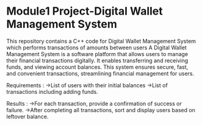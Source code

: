 # Module1 Project-Digital Wallet Management System
This repository contains a C++ code for Digital Wallet Management System which performs transactions of amounts between users
A Digital Wallet Management System is a software platform that allows users to manage their financial transactions digitally. It enables transferring and receiving funds, and viewing account balances. This system ensures secure, fast, and convenient transactions, streamlining financial management for users.

Requirements :
->List of users with their initial balances
->List of transactions including adding funds.

Results :
->For each transaction, provide a confirmation of success or failure.
->After completing all transactions, sort and display users based on leftover balance.
